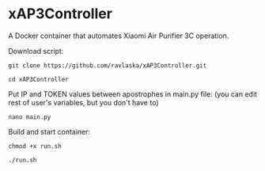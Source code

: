 # xAP3Controller
A Docker container that automates Xiaomi Air Purifier 3C operation.

Download script:

`git clone https://github.com/ravlaska/xAP3Controller.git`

`cd xAP3Controller`

Put IP and TOKEN values between apostrophes in main.py file:
(you can edit rest of user's variables, but you don't have to)

`nano main.py`


Build and start container:

`chmod +x run.sh`

`./run.sh`
